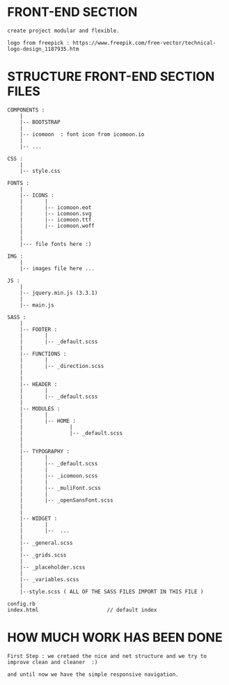 # FRONT-END SECTION 

    create project modular and flexible.

    logo from freepick : https://www.freepik.com/free-vector/technical-logo-design_1187935.htm

# STRUCTURE FRONT-END SECTION FILES

    COMPONENTS :
        |
        |-- BOOTSTRAP
        |
        |-- icomoon  : font icon from icomoon.io
        |
        |-- ...

    CSS :
        |
        |-- style.css

    FONTS :
        |
        |-- ICONS :
        |       |
        |       |-- icomoon.eot
        |       |-- icomoon.svg
        |       |-- icomoon.ttf
        |       |-- icomoon.woff
        |
        |
        |--- file fonts here :)

    IMG :
        |
        |-- images file here ...
    
    JS :
        |
        |-- jquery.min.js (3.3.1)
        |
        |-- main.js
    
    SASS :
        |
        |-- FOOTER :
        |       |
        |       |-- _default.scss
        |
        |-- FUNCTIONS :
        |       |
        |       |-- _direction.scss
        |
        |
        |-- HEADER :
        |       |
        |       |-- _default.scss        
        |
        |-- MODULES :
        |       |
        |       |-- HOME :
        |               |
        |               |-- _default.scss
        |       
        |
        |-- TYPOGRAPHY :
        |       |
        |       |-- _default.scss
        |       |
        |       |-- _icomoon.scss
        |       |
        |       |-- _muliFont.scss
        |       |
        |       |-- _openSansFont.scss
        |
        |
        |-- WIDGET :
        |       |
        |       |--  ...
        |
        |-- _general.scss 
        |
        |-- _grids.scss
        |
        |-- _placeholder.scss
        |
        |-- _variables.scss
        |
        |--style.scss ( ALL OF THE SASS FILES IMPORT IN THIS FILE )

    config.rb
    index.html                      // default index

# HOW MUCH WORK HAS BEEN DONE

    First Step : we cretaed the nice and net structure and we try to improve clean and cleaner  :)

    and until now we have the simple responsive navigation.
    